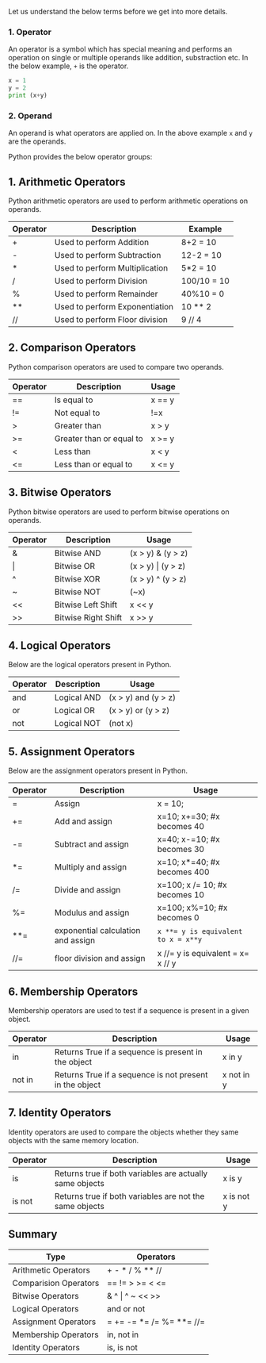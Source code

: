 Let us understand the below terms before we get into more details.

### 1. Operator

An operator is a symbol which has special meaning and performs an operation on single or multiple operands like addition, substraction etc. In the below example, `+` is the operator. 

```py
x = 1
y = 2
print (x+y)
```
### 2. Operand

An operand is what operators are applied on. In the above example `x` and `y` are the operands.

Python provides the below operator groups:

## 1. Arithmetic Operators

Python arithmetic operators are used to perform arithmetic operations on operands.

|Operator|	Description	| Example|
|----|----|----|
| +	| Used to perform Addition |	8+2 = 10|
| - | Used to perform Subtraction |	12-2 = 10|
| * | Used to perform Multiplication |	5*2 = 10|
| / | Used to perform Division	| 100/10 = 10|
| % | Used to perform Remainder	| 40%10 = 0|
| ** | Used to perform Exponentiation |	10 ** 2 |
| // | Used to perform Floor division |	9 // 4 |

## 2. Comparison Operators

Python comparison operators are used to compare two operands. 

| Operator | Description| Usage|
|----|----|----|
| == | Is equal to | x == y|
| != | Not equal to |	!=x |
| > | Greater than | x > y |
| >= | Greater than or equal to |	x >= y|
| < | Less than| x < y |
| <= | Less than or equal to| x <= y|

## 3. Bitwise Operators

Python bitwise operators are used to perform bitwise operations on operands.

|Operator|	Description| Usage|
|----|----|----|
| & |	Bitwise AND | (x > y) & (y > z)|
| \| |	Bitwise OR | (x > y) \| (y > z)|
| ^ |	Bitwise XOR | (x > y) ^ (y > z)|
| ~ |	Bitwise NOT	| (~x)|
| << | Bitwise Left Shift| x << y|
| >> | Bitwise Right Shift| x >> y|


## 4. Logical Operators

Below are the logical operators present in Python.

|Operator|	Description| Usage|
|----|----|----|
| and |	Logical AND | (x > y) and (y > z)|
| or |	Logical OR | (x > y) or (y > z)|
| not |	Logical NOT	| (not x)|

## 5. Assignment Operators

Below are the assignment operators present in Python.

|Operator|	Description| Usage|
|----|----|----|
| =	| Assign| x = 10;|
| += |	Add and assign| x=10; x+=30; #x becomes 40|
| -= |	Subtract and assign| x=40; x-=10; #x becomes 30|
| *= |	Multiply and assign|  x=10; x*=40; #x becomes 400|
| /= |	Divide and assign|	 x=100; x /= 10; #x becomes 10|
| %= |	Modulus and assign|	 x=100; x%=10;  #x becomes 0|
| **= | exponential calculation and assign| `x **= y is equivalent to x = x**y`|
| //= | floor division and assign | x //= y is equivalent = x= x // y|

## 6. Membership Operators

Membership operators are used to test  if a sequence is present in a given object.

|Operator|	Description| Usage|
|----|----|----|
|in  | Returns True if a sequence is present in the object | x in y |
|not in | Returns True if a sequence is not present in the object | x not in y|

## 7. Identity Operators

Identity operators are used to compare the objects whether they same objects with the same memory location.

|Operator|	Description| Usage|
|----|----|----|
|is  | Returns true if both variables are actually same objects| x is y 	|
|is not | Returns true if both variables are not the same objects |	x is not y|

## Summary

|Type|Operators|
|----|----|
| Arithmetic Operators| +  -  *  /  %  **  //|
| Comparision Operators| ==  !=   >  >=  <  <=|
| Bitwise Operators| &  ^  \| ^ ~ << >> |
| Logical Operators| and  or  not |
| Assignment Operators|=  +=  -=  *=  /=  %=  **=  //=|
| Membership Operators| in, not in |
| Identity Operators | is, is not|

